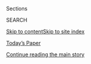 <div id="app">

<div>

<div class="NYTAppHideMasthead css-1r6wvpq e1suatyy0">

<div class="section css-ui9rw0 e1suatyy2">

<div class="css-eph4ug er09x8g0">

<div class="css-6n7j50">

</div>

<span class="css-1dv1kvn">Sections</span>

<div class="css-10488qs">

<span class="css-1dv1kvn">SEARCH</span>

</div>

[Skip to content](#site-content)[Skip to site
index](#site-index)

</div>

<div class="css-10698na e1huz5gh0">

</div>

</div>

<div id="masthead-bar-one" class="section hasLinks css-15hmgas e1csuq9d3">

<div class="css-uqyvli e1csuq9d0">

</div>

<div class="css-1uqjmks e1csuq9d1">

</div>

<div class="css-9e9ivx">

[](https://myaccount.nytimes.com/auth/login?response_type=cookie&client_id=vi)

</div>

<div class="css-1bvtpon e1csuq9d2">

[Today’s Paper](https://www.nytimes.com/section/todayspaper)

</div>

</div>

</div>

</div>

<div data-aria-hidden="false">

<div id="site-content" data-role="main">

<div id="top-wrapper" class="css-15p45cc eaca97t0" type="top">

<div id="top-slug" class="css-19x0jxb eaca97t1" hidden="">

Advertisement

</div>

[Continue reading the main
story](#after-top)

<div class="ad top-wrapper" style="text-align:center;height:100%;display:block;min-height:90px">

<div id="top" class="place-ad" data-position="top" data-size-key="top">

</div>

</div>

<div id="after-top">

</div>

</div>

<div id="byline" class="section css-15h4p1b e9abtgs0">

<div class="css-1j21atc e1svk9qx1">

<div class="css-nfcc9b e1svk9qx3">

<div class="css-vl9dhg e1svk9qx5">

<div class="css-1nrhkj6 e1svk9qx6">

# Juliet Macur

</div>

## <span>Recent and archived work by Juliet Macur for The New York Times</span>

</div>

</div>

</div>

<div>

<div id="mid1-wrapper" class="css-1mn4oms eaca97t0" type="rank">

<div id="mid1-slug" class="css-1tag3rd eaca97t1">

Advertisement

</div>

[Continue reading the main
story](#after-mid1)

<div id="mid1" class="ad mid1-wrapper" style="text-align:center;height:100%;display:block">

</div>

<div id="after-mid1">

</div>

</div>

</div>

<div class="css-185go5a e1o5byef0">

<div class="css-15cbhtu">

  - [Latest](#stream-panel)
  - <span class="css-6n7j50">Search</span>
    <div class="control">
    <div class="label-container css-1dv1kvn">
    Search
    </div>
    <div class="css-wm4t3d">
    **<span id="clear-search-input" class="css-1dv1kvn">Clear this text
    input</span>
    </div>
    </div>
    <span class="css-1iovbfw"></span>

<div id="stream-panel" class="section css-8msx5b e1jz0cab1">

<div class="css-13mho3u">

1.  
    
    <div class="css-1cp3ece">
    
    <div class="css-1l4spti">
    
    [](/2020/08/03/sports/olympics/gymnastics-abuse-athlete-a.html)
    
    <div class="css-79elbk">
    
    ![](https://static01.nyt.com/images/2020/08/03/sports/03gymnastics1-print/03gymnastics1-print-thumbWide-v2.jpg?quality=75&auto=webp&disable=upscale)
    
    </div>
    
    ## Gymnasts Worldwide Push Back on Their Sport’s Culture of Abuse
    
    On Instagram and other social networks, gymnasts have tagged posts
    with \#GymnastAlliance to share their own experiences in the wake of
    a new documentary that highlights verbal and physical abuse by
    coaches.
    
    <div class="css-1nqbnmb ea5icrr0">
    
    By <span class="css-1n7hynb">Juliet
    Macur</span>
    
    </div>
    
    </div>
    
    <div class="css-1lc2l26 e1xfvim33">
    
    </div>
    
    </div>

2.  
    
    <div class="css-1cp3ece">
    
    <div class="css-1l4spti">
    
    [](/2020/07/24/sports/olympics/coronavirus-us-rowing-olympics.html)
    
    <div class="css-79elbk">
    
    ![](https://static01.nyt.com/images/2020/07/21/sports/21virus-rowing-1/merlin_174673452_a123d101-2236-4d1c-aa9c-8bd3147c2ae2-thumbWide.jpg?quality=75&auto=webp&disable=upscale)
    
    </div>
    
    ## Take Coronavirus More Seriously, Say Olympic Rowers Who Got It
    
    A physical therapist brought the virus to rowers who were training
    to make the U.S. Olympic team, and one gold medalist said it
    “knocked us down pretty hard.”
    
    <div class="css-1nqbnmb ea5icrr0">
    
    By <span class="css-1n7hynb">Juliet
    Macur</span>
    
    </div>
    
    </div>
    
    <div class="css-1lc2l26 e1xfvim33">
    
    </div>
    
    </div>

3.  
    
    <div class="css-1cp3ece">
    
    <div class="css-1l4spti">
    
    [](/2020/07/17/sports/football/sexual-harassment-washington-dan-snyder.html)
    
    <div class="css-79elbk">
    
    ![](https://static01.nyt.com/images/2020/07/17/sports/17nfl-women-1/17nfl-women-1-thumbWide.jpg?quality=75&auto=webp&disable=upscale)
    
    </div>
    
    ## Washington N.F.L. Harassment Report Shocked Many, but Not Women
    
    Diversity and inclusion advocates said until the league fully
    addresses its toxic relationship with women, “those stories will
    keep coming.”
    
    <div class="css-1nqbnmb ea5icrr0">
    
    By <span class="css-1n7hynb">Juliet Macur <span>and</span> Ken
    Belson</span>
    
    </div>
    
    </div>
    
    <div class="css-1lc2l26 e1xfvim33">
    
    </div>
    
    </div>

4.  
    
    <div class="css-1cp3ece">
    
    <div class="css-1l4spti">
    
    [](/2020/07/16/sports/football/washington-sexual-assault-harassment-dan-snyder.html)
    
    <div class="css-79elbk">
    
    ![](https://static01.nyt.com/images/2020/07/16/sports/16nfl-washington-1/merlin_174638595_8d2f4862-5dd4-4966-ac21-4bbbb6da052b-thumbWide.jpg?quality=75&auto=webp&disable=upscale)
    
    </div>
    
    ## Washington N.F.L. Team Faces Sexual Harassment Claims from 15 Women
    
    The organization hired a Washington-based law firm after 15 women
    said that they were sexually harassed while employed by the team.
    
    <div class="css-1nqbnmb ea5icrr0">
    
    By <span class="css-1n7hynb">Ken Belson, Kevin Draper
    <span>and</span> Juliet
    Macur</span>
    
    </div>
    
    </div>
    
    <div class="css-1lc2l26 e1xfvim33">
    
    </div>
    
    </div>

5.  
    
    <div class="css-1cp3ece">
    
    <div class="css-1l4spti">
    
    [](/2020/06/27/sports/olympics/sunisa-lee-gymnastics-olympics.html)
    
    <div class="css-79elbk">
    
    ![](https://static01.nyt.com/images/2020/06/28/sports/26timeout-sunisa-1/merlin_173874954_2873309e-d8cc-482b-8743-210a815d6549-thumbWide.jpg?quality=75&auto=webp&disable=upscale)
    
    </div>
    
    ### <span class="css-m70j1g">time out</span>
    
    ## Her Olympic Dream on Hold, Teen Gymnast Faces Other Trials
    
    Sunisa Lee had been ecstatic to return to her gym at the start of
    June. Then came tumult in Minnesota and the death of two close
    relatives. “I just want this year to be over. I’m so ready for
    2021.”
    
    <div class="css-1nqbnmb ea5icrr0">
    
    By <span class="css-1n7hynb">Juliet Macur <span>and</span> Jenn
    Ackerman</span>
    
    </div>
    
    </div>
    
    <div class="css-1lc2l26 e1xfvim33">
    
    </div>
    
    </div>

6.  
    
    <div class="css-1cp3ece">
    
    <div class="css-1l4spti">
    
    [](/2020/06/24/sports/autoracing/bubba-wallace-noose-nascar.html)
    
    <div class="css-79elbk">
    
    ![](https://static01.nyt.com/images/2020/06/24/sports/24nascar01/merlin_173838831_1fa72e75-f2b1-4921-95ee-bd566638ab15-thumbWide.jpg?quality=75&auto=webp&disable=upscale)
    
    </div>
    
    ## Talladega Noose Incident Puts Spotlight on NASCAR’s Troubles With Racism
    
    Although investigators determined that the knot was not meant as a
    hate crime targeting Bubba Wallace, the auto racing giant has long
    had complaints of racist behavior from people within the sport.
    
    <div class="css-1nqbnmb ea5icrr0">
    
    By <span class="css-1n7hynb">Juliet Macur <span>and</span> Alan
    Blinder</span>
    
    </div>
    
    </div>
    
    <div class="css-1lc2l26 e1xfvim33">
    
    </div>
    
    </div>

7.  
    
    <div class="css-1cp3ece">
    
    <div class="css-1l4spti">
    
    [](/2020/06/19/sports/autoracing/bubba-wallace-nascar-black-lives-matter-confederate-flag.html)
    
    <div class="css-79elbk">
    
    ![](https://static01.nyt.com/images/2020/06/21/sports/00Bubba-Profile/00Bubba-Profile-thumbWide.jpg?quality=75&auto=webp&disable=upscale)
    
    </div>
    
    ## The Confederate Flag Didn’t Bother Bubba Wallace. Until It Did.
    
    The only black driver in NASCAR’s top tier, he has emerged as an
    impassioned activist who got the flag banned at races in the largely
    white sport after years of putting up with it.
    
    <div class="css-1nqbnmb ea5icrr0">
    
    By <span class="css-1n7hynb">Juliet
    Macur</span>
    
    </div>
    
    </div>
    
    <div class="css-1lc2l26 e1xfvim33">
    
    </div>
    
    </div>

8.  
    
    <div class="css-1cp3ece">
    
    <div class="css-1l4spti">
    
    [](/2020/06/13/sports/bubba-wallace-nascar-confederate-flag.html)
    
    <div class="css-79elbk">
    
    ![](https://static01.nyt.com/images/2020/06/13/sports/11unrest-nascar-flag-print/11unrest-nascar-flag-1-thumbWide.jpg?quality=75&auto=webp&disable=upscale)
    
    </div>
    
    ## Bubba Wallace Thankful for Flag Ban, but NASCAR’s Fans Might Not Be
    
    Some NASCAR fans are furious at Wallace because they view the
    Confederate flag as being part of their Southern heritage, not as a
    symbol of racism.
    
    <div class="css-1nqbnmb ea5icrr0">
    
    By <span class="css-1n7hynb">Juliet
    Macur</span>
    
    </div>
    
    </div>
    
    <div class="css-1lc2l26 e1xfvim33">
    
    </div>
    
    </div>

9.  
    
    <div class="css-1cp3ece">
    
    <div class="css-1l4spti">
    
    [](/2020/06/10/sports/olympics/swimming-abuse-coaches-lawsuit.html)
    
    <div class="css-79elbk">
    
    ![](https://static01.nyt.com/images/2020/06/10/sports/10swimming-abuse3/10swimming-abuse3-thumbWide.jpg?quality=75&auto=webp&disable=upscale)
    
    </div>
    
    ## Former Athletes File Sex Abuse Lawsuits Against U.S.A. Swimming
    
    Six women claim the governing body for the sport tolerated the abuse
    of teens.
    
    <div class="css-1nqbnmb ea5icrr0">
    
    By <span class="css-1n7hynb">Juliet
    Macur</span>
    
    </div>
    
    </div>
    
    <div class="css-1lc2l26 e1xfvim33">
    
    </div>
    
    </div>

10. 
    
    <div class="css-1cp3ece">
    
    <div class="css-1l4spti">
    
    [](/2020/05/29/sports/gymnastics-emotional-abuse-chelsea-piers.html)
    
    <div class="css-79elbk">
    
    ![](https://static01.nyt.com/images/2020/05/28/sports/28gymnastics/28gymnastics-thumbWide.jpg?quality=75&auto=webp&disable=upscale)
    
    </div>
    
    ## She Accused a Coach of Abuse. Then More Than 30 Gymnasts Backed Her Up.
    
    A gymnastics coach in New York City was suspended after Sara Allan,
    who trained at a gym there, wrote about her experience on Facebook.
    She received an outpouring of similar complaints from other
    gymnasts.
    
    <div class="css-1nqbnmb ea5icrr0">
    
    By <span class="css-1n7hynb">Juliet Macur</span>
    
    </div>
    
    </div>
    
    <div class="css-1lc2l26 e1xfvim33">
    
    </div>
    
    </div>

<div class="css-13mho3u">

<div class="css-1t62hi8">

<div class="css-1stvaey">

Show
More

<div>

<div style="border:0;clip:rect(0 0 0 0);height:1px;margin:-1px;overflow:hidden;white-space:nowrap;padding:0;width:1px;position:absolute" data-role="log" data-aria-live="assertive">

</div>

<div style="border:0;clip:rect(0 0 0 0);height:1px;margin:-1px;overflow:hidden;white-space:nowrap;padding:0;width:1px;position:absolute" data-role="log" data-aria-live="assertive">

</div>

<div style="border:0;clip:rect(0 0 0 0);height:1px;margin:-1px;overflow:hidden;white-space:nowrap;padding:0;width:1px;position:absolute" data-role="log" data-aria-live="polite">

</div>

<div style="border:0;clip:rect(0 0 0 0);height:1px;margin:-1px;overflow:hidden;white-space:nowrap;padding:0;width:1px;position:absolute" data-role="log" data-aria-live="polite">

</div>

</div>

</div>

</div>

</div>

</div>

<div class="css-g6hk37 supplemental">

<div id="mid2-wrapper" class="css-10wkyv7 eaca97t0" type="lede">

<div id="mid2-slug" class="css-1tag3rd eaca97t1">

Advertisement

</div>

[Continue reading the main
story](#after-mid2)

<div id="mid2" class="ad mid2-wrapper" style="text-align:center;height:100%;display:block;min-height:250px">

</div>

<div id="after-mid2">

</div>

</div>

## Follow Elsewhere

<div class="module-body">

  - [**<span data-aria-hidden="true">JulietMacur</span><span class="css-1dv1kvn">twitter
    page for JulietMacur</span>](https://twitter.com/JulietMacur)

</div>

</div>

</div>

</div>

</div>

</div>

</div>

## Site Index

<div>

</div>

## Site Information Navigation

  - [© <span>2020</span> <span>The New York Times
    Company</span>](https://help.nytimes.com/hc/en-us/articles/115014792127-Copyright-notice)

<!-- end list -->

  - [NYTCo](https://www.nytco.com/)
  - [Contact
    Us](https://help.nytimes.com/hc/en-us/articles/115015385887-Contact-Us)
  - [Work with us](https://www.nytco.com/careers/)
  - [Advertise](https://nytmediakit.com/)
  - [T Brand Studio](http://www.tbrandstudio.com/)
  - [Your Ad
    Choices](https://www.nytimes.com/privacy/cookie-policy#how-do-i-manage-trackers)
  - [Privacy](https://www.nytimes.com/privacy)
  - [Terms of
    Service](https://help.nytimes.com/hc/en-us/articles/115014893428-Terms-of-service)
  - [Terms of
    Sale](https://help.nytimes.com/hc/en-us/articles/115014893968-Terms-of-sale)
  - [Site
    Map](https://spiderbites.nytimes.com)
  - [Help](https://help.nytimes.com/hc/en-us)
  - [Subscriptions](https://www.nytimes.com/subscription?campaignId=37WXW)

</div>

</div>
